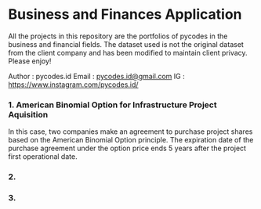 # Business and Finances Application
All the projects in this repository are the portfolios of pycodes in the business and financial fields. The dataset used is not the original dataset from the client company and has been modified to maintain client privacy. Please enjoy!

Author    : pycodes.id
Email     : pycodes.id@gmail.com
IG        : https://www.instagram.com/pycodes.id/


### 1. American Binomial Option for Infrastructure Project Aquisition
In this case, two companies make an agreement to purchase project shares based on the American Binomial Option principle. The expiration date of the purchase agreement under the option price ends 5 years after the project first operational date.

### 2. 


### 3.
